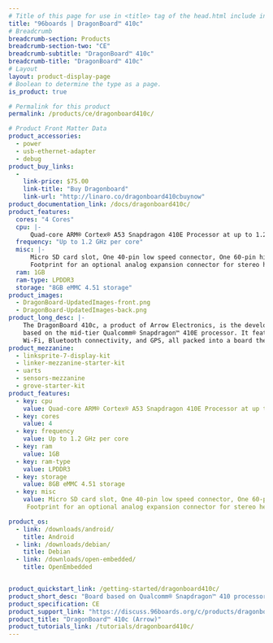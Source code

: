 ```yaml
---
# Title of this page for use in <title> tag of the head.html include in layout.
title: "96boards | DragonBoard™ 410c"
# Breadcrumb
breadcrumb-section: Products
breadcrumb-section-two: "CE"
breadcrumb-subtitle: "DragonBoard™ 410c"
breadcrumb-title: "DragonBoard™ 410c"
# Layout
layout: product-display-page
# Boolean to determine the type as a page.
is_product: true

# Permalink for this product
permalink: /products/ce/dragonboard410c/

# Product Front Matter Data
product_accessories:
  - power
  - usb-ethernet-adapter
  - debug
product_buy_links:
  -
    link-price: $75.00
    link-title: "Buy Dragonboard"
    link-url: "http://linaro.co/dragonboard410cbuynow"
product_documentation_link: /docs/dragonboard410c/
product_features:
  cores: "4 Cores"
  cpu: |-
      Quad-core ARM® Cortex® A53 Snapdragon 410E Processor at up to 1.2 GHz per core
  frequency: "Up to 1.2 GHz per core"
  misc: |-
      Micro SD card slot, One 40-pin low speed connector, One 60-pin high speed expansion connector and
      Footprint for an optional analog expansion connector for stereo headset/line-out, speakers and analog line-in
  ram: 1GB
  ram-type: LPDDR3
  storage: "8GB eMMC 4.51 storage"
product_images:
  - DragonBoard-UpdatedImages-front.png
  - DragonBoard-UpdatedImages-back.png
product_long_desc: |-
    The DragonBoard 410c, a product of Arrow Electronics, is the development board
    based on the mid-tier Qualcomm® Snapdragon™ 410E processor. It features advanced processing power,
    Wi-Fi, Bluetooth connectivity, and GPS, all packed into a board the size of a credit card.
product_mezzanine:
  - linksprite-7-display-kit
  - linker-mezzanine-starter-kit
  - uarts
  - sensors-mezzanine
  - grove-starter-kit
product_features:
  - key: cpu
    value: Quad-core ARM® Cortex® A53 Snapdragon 410E Processor at up to 1.2 GHz per core
  - key: cores
    value: 4
  - key: frequency
    value: Up to 1.2 GHz per core
  - key: ram
    value: 1GB
  - key: ram-type
    value: LPDDR3
  - key: storage
    value: 8GB eMMC 4.51 storage
  - key: misc
    value: Micro SD card slot, One 40-pin low speed connector, One 60-pin high speed expansion connector and
     Footprint for an optional analog expansion connector for stereo headset/line-out, speakers and analog line-in

product_os:
  - link: /downloads/android/
    title: Android
  - link: /downloads/debian/
    title: Debian
  - link: /downloads/open-embedded/
    title: OpenEmbedded


product_quickstart_link: /getting-started/dragonboard410c/
product_short_desc: "Board based on Qualcomm® Snapdragon™ 410 processor and it's the size of a credit card."
product_specification: CE
product_support_link: "https://discuss.96boards.org/c/products/dragonboard410c/"
product_title: "DragonBoard™ 410c (Arrow)"
product_tutorials_link: /tutorials/dragonboard410c/
---
```

